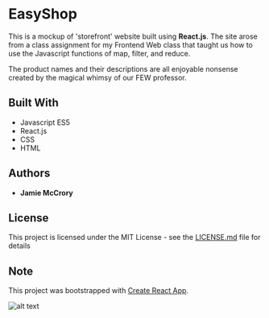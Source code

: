 # EasyShop

This is a mockup of 'storefront' website built using **React.js**. The site arose from a class assignment for my Frontend Web class that taught us how to use the Javascript functions of map, filter, and reduce.

The product names and their descriptions are all enjoyable nonsense created by the magical whimsy of our FEW professor.

## Built With

* Javascript ES5
* React.js
* CSS
* HTML

## Authors

* **Jamie McCrory**

## License

This project is licensed under the MIT License - see the [LICENSE.md](LICENSE.md) file for details

## Note

This project was bootstrapped with [Create React App](https://github.com/facebook/create-react-app).

![alt text](./public/imgs/icon_jar.png)
